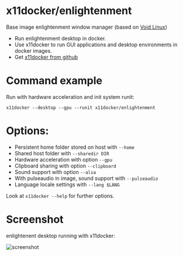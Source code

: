 # x11docker/enlightenment
Base image enlightenment window manager (based on [Void Linux](https://www.voidlinux.eu/))
 - Run enlightenment desktop in docker.
 - Use x11docker to run GUI applications and desktop environments in docker images.
 - Get [x11docker from github](https://github.com/mviereck/x11docker)


# Command example
Run with hardware acceleration and init system runit:
```
x11docker --desktop --gpu --runit x11docker/enlightenment
```

# Options:
 - Persistent home folder stored on host with   `--home`
 - Shared host folder with                      `--sharedir DIR`
 - Hardware acceleration with option            `--gpu`
 - Clipboard sharing with option                `--clipboard`
 - Sound support with option                    `--alsa`
 - With pulseaudio in image, sound support with `--pulseaudio`
 - Language locale settings with                `--lang $LANG`

Look at `x11docker --help` for further options.

 # Screenshot
enlightenent desktop running with x11docker:
 
 ![screenshot](https://raw.githubusercontent.com/mviereck/x11docker/screenshots/screenshot-enlightenment.png "enlightenment windowmanager running with x11docker")
